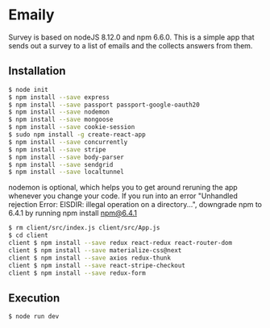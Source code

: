 # Emaily
Survey is based on nodeJS 8.12.0 and npm 6.6.0. This is a simple app that sends out a survey to a list of emails and the collects answers from them.

## Installation
```bash
$ node init
$ npm install --save express
$ npm install --save passport passport-google-oauth20
$ npm install --save nodemon
$ npm install --save mongoose
$ npm install --save cookie-session
$ sudo npm install -g create-react-app
$ npm install --save concurrently
$ npm install --save stripe
$ npm install --save body-parser
$ npm install --save sendgrid
$ npm install --save localtunnel
```
nodemon is optional, which helps you to get around reruning the app whenever you change your code.
If you run into an error "Unhandled rejection Error: EISDIR: illegal operation on a directory...",
downgrade npm to 6.4.1 by running npm install npm@6.4.1

```bash
$ rm client/src/index.js client/src/App.js 
$ cd client
client $ npm install --save redux react-redux react-router-dom
client $ npm install --save materialize-css@next
client $ npm install --save axios redux-thunk
client $ npm install --save react-stripe-checkout
client $ npm install --save redux-form
```

## Execution
```bash
$ node run dev
```